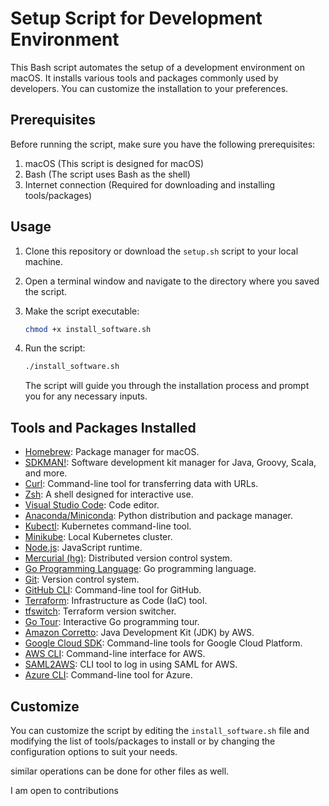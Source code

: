 # Setup Script for Development Environment

This Bash script automates the setup of a development environment on macOS. It installs various tools and packages commonly used by developers. You can customize the installation to your preferences.

## Prerequisites

Before running the script, make sure you have the following prerequisites:

1. macOS (This script is designed for macOS)
2. Bash (The script uses Bash as the shell)
3. Internet connection (Required for downloading and installing tools/packages)

## Usage

1. Clone this repository or download the `setup.sh` script to your local machine.

2. Open a terminal window and navigate to the directory where you saved the script.

3. Make the script executable:
   ```bash
   chmod +x install_software.sh
   ```

4. Run the script:
   ```bash
   ./install_software.sh
   ```

   The script will guide you through the installation process and prompt you for any necessary inputs.

## Tools and Packages Installed

- [Homebrew](https://brew.sh/): Package manager for macOS.
- [SDKMAN!](https://sdkman.io/): Software development kit manager for Java, Groovy, Scala, and more.
- [Curl](https://curl.se/): Command-line tool for transferring data with URLs.
- [Zsh](https://www.zsh.org/): A shell designed for interactive use.
- [Visual Studio Code](https://code.visualstudio.com/): Code editor.
- [Anaconda/Miniconda](https://docs.conda.io/en/latest/miniconda.html): Python distribution and package manager.
- [Kubectl](https://kubernetes.io/docs/reference/kubectl/kubectl/): Kubernetes command-line tool.
- [Minikube](https://minikube.sigs.k8s.io/docs/start/): Local Kubernetes cluster.
- [Node.js](https://nodejs.org/): JavaScript runtime.
- [Mercurial (hg)](https://www.mercurial-scm.org/): Distributed version control system.
- [Go Programming Language](https://golang.org/): Go programming language.
- [Git](https://git-scm.com/): Version control system.
- [GitHub CLI](https://cli.github.com/): Command-line tool for GitHub.
- [Terraform](https://www.terraform.io/): Infrastructure as Code (IaC) tool.
- [tfswitch](https://tfswitch.warrensbox.com/): Terraform version switcher.
- [Go Tour](https://tour.golang.org/welcome/1): Interactive Go programming tour.
- [Amazon Corretto](https://aws.amazon.com/corretto/): Java Development Kit (JDK) by AWS.
- [Google Cloud SDK](https://cloud.google.com/sdk): Command-line tools for Google Cloud Platform.
- [AWS CLI](https://aws.amazon.com/cli/): Command-line interface for AWS.
- [SAML2AWS](https://github.com/Versent/saml2aws): CLI tool to log in using SAML for AWS.
- [Azure CLI](https://docs.microsoft.com/en-us/cli/azure/): Command-line tool for Azure.

## Customize

You can customize the script by editing the `install_software.sh` file and modifying the list of tools/packages to install or by changing the configuration options to suit your needs.

similar operations can be done for other files as well.

I am open to contributions
